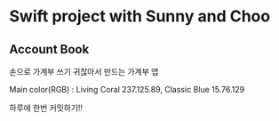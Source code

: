 # Swift project with Sunny and Choo

## Account Book

손으로 가계부 쓰기 귀찮아서 만드는 가계부 앱

Main color(RGB) : Living Coral 237.125.89, Classic Blue 15.76.129

하루에 한번 커밋하기!!